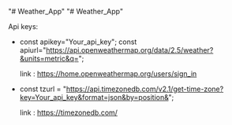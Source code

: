 "# Weather_App" 
"# Weather_App" 

Api keys:

*  const apikey="Your_api_key";
   const apiurl="https://api.openweathermap.org/data/2.5/weather?&units=metric&q=";

   link : https://home.openweathermap.org/users/sign_in

*  const tzurl = "https://api.timezonedb.com/v2.1/get-time-zone?key=Your_api_key&format=json&by=position&";

   link : https://timezonedb.com/
